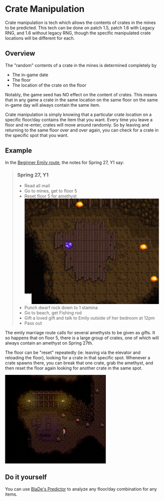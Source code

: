 # Crate Manipulation

Crate manipulation is tech which allows the contents of crates in the mines to be predicted. This tech can be done on patch 1.5, patch 1.6 with Legacy RNG, and 1.6 without legacy RNG, though the specific manipulated crate locations will be different for each.

## Overview

The "random" contents of a crate in the mines is determined completely by
- The in-game date
- The floor
- The location of the crate on the floor

Notably, the game seed has NO effect on the content of crates. This means that in any game a crate in the same location on the same floor on the same in-game day will always contain the same item.

Crate manipulation is simply knowing that a particular crate location on a specific floor/day contains the item that you want. Every time you leave a floor and re-enter, crates will move around randomly. So by leaving and returning to the same floor over and over again, you can check for a crate in the specific spot that you want.

## Example

In the [Beginner Emily route](../routes/emily/stardew_marriage_emily_beginner.md), the notes for Spring 27, Y1 say:

> ### Spring 27, Y1
> - Read all mail
> - Go to mines, get to floor 5
> - Reset floor 5 for amethyst
>   ![Amethyst Location](../img/day_27_amethyst.png)
> - Punch dwarf rock down to 1 stamina
> - Go to beach, get Fishing rod
> - Gift a loved gift and talk to Emily outside of her bedroom at 12pm
> - Pass out

The emily marriage route calls for several amethysts to be given as gifts. It so happens that on floor 5, there is a large group of crates, one of which will always contain an amethyst on Spring 27th.

The floor can be "reset" repeatedly (ie: leaving via the elevator and reloading the floor), looking for a crate in that specific spot. Whenever a crate spawns there, you can break that one crate, grab the amethyst, and then reset the floor again looking for another crate in the same spot.

![Amethyst](../img/day_27_amethyst.gif)

## Do it yourself

You can use [BlaDe's Predictor](https://www.nexusmods.com/stardewvalley/mods/6614) to analyze any floor/day combination for any items.
